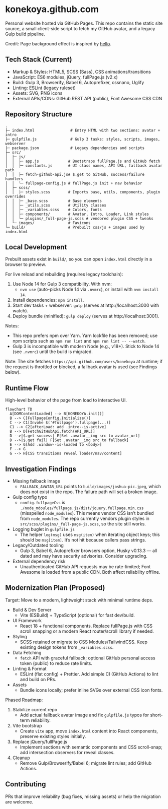 # konekoya.github.com

Personal website hosted via GitHub Pages. This repo contains the static site source, a small client-side script to fetch my GitHub avatar, and a legacy Gulp build pipeline.

Credit: Page background effect is inspired by [hello](http://jlord.us/hello/).

## Tech Stack (Current)

- Markup & Styles: HTML5, SCSS (Sass), CSS animations/transitions
- JavaScript: ES6 modules, jQuery, fullPage.js (v2.x)
- Build: Gulp 3, Browserify, Babel 6, Autoprefixer, cssnano, Uglify
- Linting: ESLint (legacy ruleset)
- Assets: SVG, PNG icons
- External APIs/CDNs: GitHub REST API (public), Font Awesome CSS CDN

## Repository Structure

```
.
├─ index.html                # Entry HTML with two sections: avatar + intro
├─ gulpfile.js               # Gulp 3 tasks: styles, scripts, images, webserver
├─ package.json              # Legacy dependencies and scripts
├─ src/
│  ├─ js/
│  │  ├─ app.js             # Bootstraps fullPage.js and GitHub fetch
│  │  ├─ constants.js       # UI class names, API URL, fallback avatar path
│  │  ├─ fetch-github-api.js# $.get to GitHub, success/failure handlers
│  │  └─ fullpage-config.js # fullPage.js init + nav behavior
│  ├─ scss/
│  │  ├─ styles.scss        # Imports base, utils, components, plugin overrides
│  │  ├─ _base.scss         # Base elements
│  │  ├─ _utils.scss        # Utility classes
│  │  ├─ _variables.scss    # Colors, fonts
│  │  ├─ components/        # Avatar, Intro, Loader, Link styles
│  │  └─ plugins/_full-page-js.scss # vendored plugin CSS + tweaks
│  └─ images/               # Favicons
└─ build/                   # Prebuilt css/js + images used by index.html
```

## Local Development

Prebuilt assets exist in `build/`, so you can open `index.html` directly in a browser to preview.

For live reload and rebuilding (requires legacy toolchain):

1) Use Node 14 for Gulp 3 compatibility. With nvm:
   - `nvm use` (auto-picks Node 14 via `.nvmrc`), or install with `nvm install 14`.
2) Install dependencies: `npm install`.
3) Start dev tasks + webserver: `gulp` (serves at http://localhost:3000 with watch).
4) Deploy bundle (minified): `gulp deploy` (serves at http://localhost:3001).

Notes:
- This repo prefers npm over Yarn. Yarn lockfile has been removed; use npm scripts such as `npm run lint` and `npm run lint -- --watch`.
- Gulp 3 is incompatible with modern Node (e.g., v18+). Stick to Node 14 (see `.nvmrc`) until the build is migrated.

Note: The site fetches `https://api.github.com/users/konekoya` at runtime; if the request is throttled or blocked, a fallback avatar is used (see Findings below).

## Runtime Flow

High-level behavior of the page from load to interactive UI.

```mermaid
flowchart TD
  A[DOMContentLoaded] --> B[KONEKOYA.init()]
  B --> C[FullpageConfig.Initialize()]
  C --> C1[Invoke $('#fullpage').fullpage(...)]
  C1 --> C2[afterLoad: add .intro--is-active]
  B --> D[FetchGitHubApi.fetch(API_URL)]
  D -->|$.get success| E[Set .avatar__img src to avatar_url]
  D -->|$.get fail| F[Set .avatar__img src to fallback]
  E --> G[Add .window--is-loaded to <body>]
  F --> G
  G --> H[CSS transitions reveal loader/nav/content]
```

## Investigation Findings

- Missing fallback image
  - `FALLBACK_AVATAR_URL` points to `build/images/joshua-pic.jpeg`, which does not exist in the repo. The failure path will set a broken image.
- Gulp config typo
  - `config.fullpageCss` is `./node_mdoules/fullpage.js/dist/jquery.fullpage.min.css` (misspelled `node_modules`). This means vendor CSS isn’t bundled from `node_modules`. The repo currently vendors plugin styles in `src/scss/plugins/_full-page-js.scss`, so the site still works.
- Logging buglet in `gulpfile.js`
  - The helper `log(msg)` uses `msg(item)` when iterating object keys; this should be `msg[item]`. It’s not hit because callers pass strings.
- Legacy/Outdated tooling
  - Gulp 3, Babel 6, Autoprefixer browsers option, Husky v0.13.3 — all dated and may have security advisories. Consider upgrading.
- External dependency risk
  - Unauthenticated GitHub API requests may be rate-limited; Font Awesome is loaded from a public CDN. Both affect reliability offline.

## Modernization Plan (Proposed)

Target: Move to a modern, lightweight stack with minimal runtime deps.

- Build & Dev Server
  - Vite (ESBuild) + TypeScript (optional) for fast dev/build.
- UI Framework
  - React 18 + functional components. Replace fullPage.js with CSS scroll snapping or a modern React router/scroll library if needed.
- Styling
  - SCSS retained or migrate to CSS Modules/TailwindCSS. Keep existing design tokens from `_variables.scss`.
- Data Fetching
  - `fetch` API with graceful fallback; optional GitHub personal access token (public) to reduce rate limits.
- Linting & Format
  - ESLint (flat config) + Prettier. Add simple CI (GitHub Actions) to lint and build on PRs.
- Assets
  - Bundle icons locally; prefer inline SVGs over external CSS icon fonts.

Phased Roadmap:

1) Stabilize current repo
   - Add actual fallback avatar image and fix `gulpfile.js` typos for short-term reliability.
2) Vite bootstrap
   - Create `vite` app, move `index.html` content into React components, preserve existing styles initially.
3) Replace jQuery/fullPage.js
   - Implement sections with semantic components and CSS scroll-snap; add intersection observers for reveal classes.
4) Cleanup
   - Remove Gulp/Browserify/Babel 6; migrate lint rules; add GitHub Actions.

## Contributing

PRs that improve reliability (bug fixes, missing assets) or help the migration are welcome.
